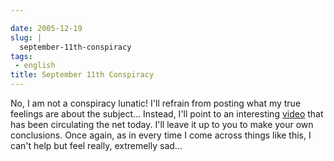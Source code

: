 ```yaml
---

date: 2005-12-19
slug: |
  september-11th-conspiracy
tags:
 - english
title: September 11th Conspiracy
---
```


No, I am not a conspiracy lunatic! I'll refrain from posting what my
true feelings are about the subject... Instead, I'll point to an
interesting
[video](http://video.google.com/videoplay?docid=-2023320890224991194)
that has been circulating the net today. I'll leave it up to you to make
your own conclusions. Once again, as in every time I come across things
like this, I can't help but feel really, extremelly sad...
